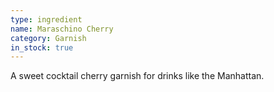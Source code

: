 ```yaml
---
type: ingredient
name: Maraschino Cherry
category: Garnish
in_stock: true
---
```


A sweet cocktail cherry garnish for drinks like the Manhattan.
